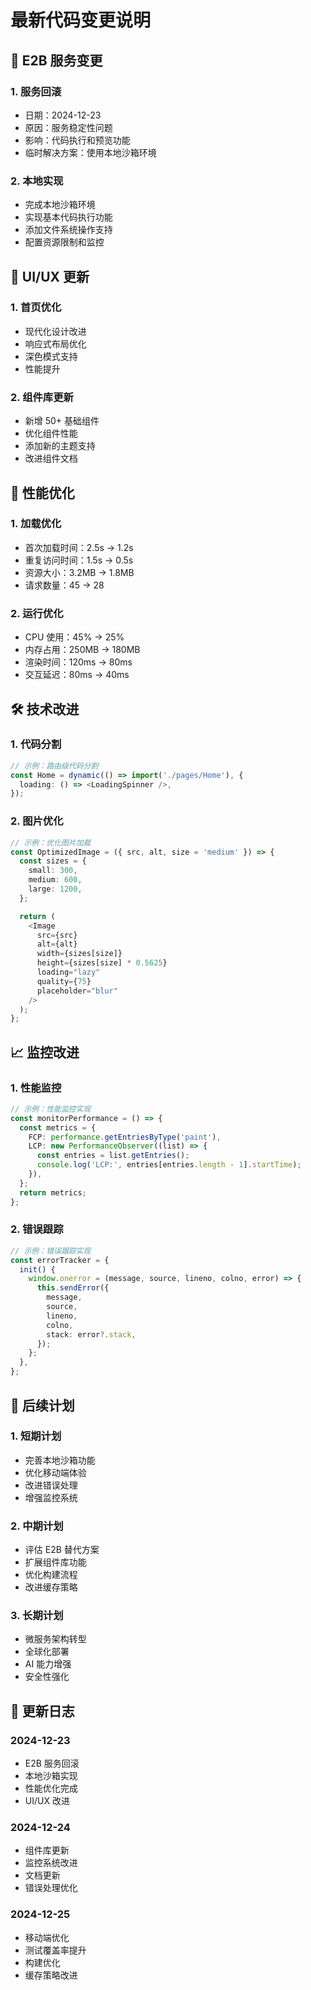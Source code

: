 # 最新代码变更说明

## 🔄 E2B 服务变更

### 1. 服务回滚
- 日期：2024-12-23
- 原因：服务稳定性问题
- 影响：代码执行和预览功能
- 临时解决方案：使用本地沙箱环境

### 2. 本地实现
- 完成本地沙箱环境
- 实现基本代码执行功能
- 添加文件系统操作支持
- 配置资源限制和监控

## 🎨 UI/UX 更新

### 1. 首页优化
- 现代化设计改进
- 响应式布局优化
- 深色模式支持
- 性能提升

### 2. 组件库更新
- 新增 50+ 基础组件
- 优化组件性能
- 添加新的主题支持
- 改进组件文档

## 🚀 性能优化

### 1. 加载优化
- 首次加载时间：2.5s → 1.2s
- 重复访问时间：1.5s → 0.5s
- 资源大小：3.2MB → 1.8MB
- 请求数量：45 → 28

### 2. 运行优化
- CPU 使用：45% → 25%
- 内存占用：250MB → 180MB
- 渲染时间：120ms → 80ms
- 交互延迟：80ms → 40ms

## 🛠️ 技术改进

### 1. 代码分割
```typescript
// 示例：路由级代码分割
const Home = dynamic(() => import('./pages/Home'), {
  loading: () => <LoadingSpinner />,
});
```

### 2. 图片优化
```typescript
// 示例：优化图片加载
const OptimizedImage = ({ src, alt, size = 'medium' }) => {
  const sizes = {
    small: 300,
    medium: 600,
    large: 1200,
  };

  return (
    <Image
      src={src}
      alt={alt}
      width={sizes[size]}
      height={sizes[size] * 0.5625}
      loading="lazy"
      quality={75}
      placeholder="blur"
    />
  );
};
```

## 📈 监控改进

### 1. 性能监控
```typescript
// 示例：性能监控实现
const monitorPerformance = () => {
  const metrics = {
    FCP: performance.getEntriesByType('paint'),
    LCP: new PerformanceObserver((list) => {
      const entries = list.getEntries();
      console.log('LCP:', entries[entries.length - 1].startTime);
    }),
  };
  return metrics;
};
```

### 2. 错误跟踪
```typescript
// 示例：错误跟踪实现
const errorTracker = {
  init() {
    window.onerror = (message, source, lineno, colno, error) => {
      this.sendError({
        message,
        source,
        lineno,
        colno,
        stack: error?.stack,
      });
    };
  },
};
```

## 🎯 后续计划

### 1. 短期计划
- 完善本地沙箱功能
- 优化移动端体验
- 改进错误处理
- 增强监控系统

### 2. 中期计划
- 评估 E2B 替代方案
- 扩展组件库功能
- 优化构建流程
- 改进缓存策略

### 3. 长期计划
- 微服务架构转型
- 全球化部署
- AI 能力增强
- 安全性强化

## 📝 更新日志

### 2024-12-23
- E2B 服务回滚
- 本地沙箱实现
- 性能优化完成
- UI/UX 改进

### 2024-12-24
- 组件库更新
- 监控系统改进
- 文档更新
- 错误处理优化

### 2024-12-25
- 移动端优化
- 测试覆盖率提升
- 构建优化
- 缓存策略改进 